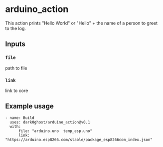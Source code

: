 # arduino_action

This action prints "Hello World" or "Hello" + the name of a person to greet to the log.

## Inputs

### `file`

path to file 

### `link`
link to core 
## Example usage
```
- name: Build
  uses: dark0ghost/arduino_action@v0.1
  with:
      file: "arduino.uno  temp_esp.uno"
      link: "https://arduino.esp8266.com/stable/package_esp8266com_index.json"
```